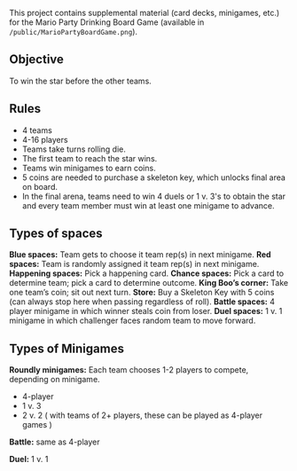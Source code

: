 This project contains supplemental material (card decks, minigames, etc.) for the Mario Party Drinking Board Game (available in `/public/MarioPartyBoardGame.png`).

## Objective

To win the star before the other teams.

## Rules

* 4 teams
* 4-16 players
* Teams take turns rolling die.
* The first team to reach the star wins.
* Teams win minigames to earn coins.
* 5 coins are needed to purchase a skeleton key, which unlocks final area on board.
* In the final arena, teams need to win 4 duels or 1 v. 3's to obtain the star and every team member must win at least one minigame to advance.

## Types of spaces

**Blue spaces:** Team gets to choose it team rep(s) in next minigame.
**Red spaces:** Team is randomly assigned it team rep(s) in next minigame.
**Happening spaces:** Pick a happening card.
**Chance spaces:** Pick a card to determine team; pick a card to determine outcome.
**King Boo’s corner:** Take one team’s coin; sit out next turn.
**Store:** Buy a Skeleton Key with 5 coins (can always stop here when passing regardless of roll).
**Battle spaces:** 4 player minigame in which winner steals coin from loser.
**Duel spaces:** 1 v. 1 minigame in which challenger faces random team to move forward.

## Types of Minigames

**Roundly minigames:** Each team chooses 1-2 players to compete, depending on minigame.
* 4-player
* 1 v. 3
* 2 v. 2 ( with teams of 2+ players, these can be played as 4-player games )

**Battle:** same as 4-player

**Duel:** 1 v. 1
